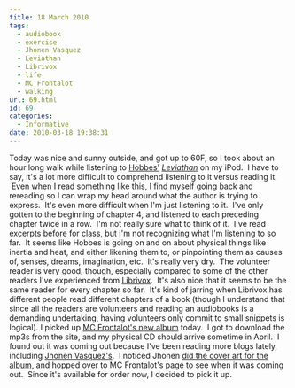 ```yaml
---
title: 18 March 2010
tags:
  - audiobook
  - exercise
  - Jhonen Vasquez
  - Leviathan
  - Librivox
  - life
  - MC Frontalot
  - walking
url: 69.html
id: 69
categories:
  - Informative
date: 2010-03-18 19:38:31
---
```


Today was nice and sunny outside, and got up to 60F, so I took about an hour long walk while listening to [Hobbes'](http://librivox.org/leviathan-books-i-and-ii-by-thomas-hobbes/) _[Leviathan](http://librivox.org/leviathan-books-i-and-ii-by-thomas-hobbes/)_ on my iPod.  I have to say, it's a lot more difficult to comprehend listening to it versus reading it.  Even when I read something like this, I find myself going back and rereading so I can wrap my head around what the author is trying to express.  It's even more difficult when I'm just listening to it.  I've only gotten to the beginning of chapter 4, and listened to each preceding chapter twice in a row.  I'm not really sure what to think of it.  I've read excerpts before for class, but I'm not recognizing what I'm listening to so far.  It seems like Hobbes is going on and on about physical things like inertia and heat, and either likening them to, or pinpointing them as causes of, senses, dreams, imagination, etc.  It's really very dry.  The volunteer reader is very good, though, especially compared to some of the other readers I've experienced from [Librivox](http://librivox.org).  It's also nice that it seems to be the same reader for every chapter so far.  It's kind of jarring when Librivox has different people read different chapters of a book (though I understand that since all the readers are volunteers and reading an audiobooks is a demanding undertaking, having volunteers only commit to small snippets is logical). I picked up [MC Frontalot's new album](http://frontalot.com/index.php/?page=cd4&sid=705db9b5520ce36b14a37bd00f97dafd) today.  I got to download the mp3s from the site, and my physical CD should arrive sometime in April.  I found out it was coming out because I've been reading more blogs lately, including [Jhonen Vasquez's](http://www.questionsleep.com/mindspill/).  I noticed Jhonen [did the cover art for the album](http://www.questionsleep.com/mindspill/?p=1184), and hopped over to MC Frontalot's page to see when it was coming out.  Since it's available for order now, I decided to pick it up.
